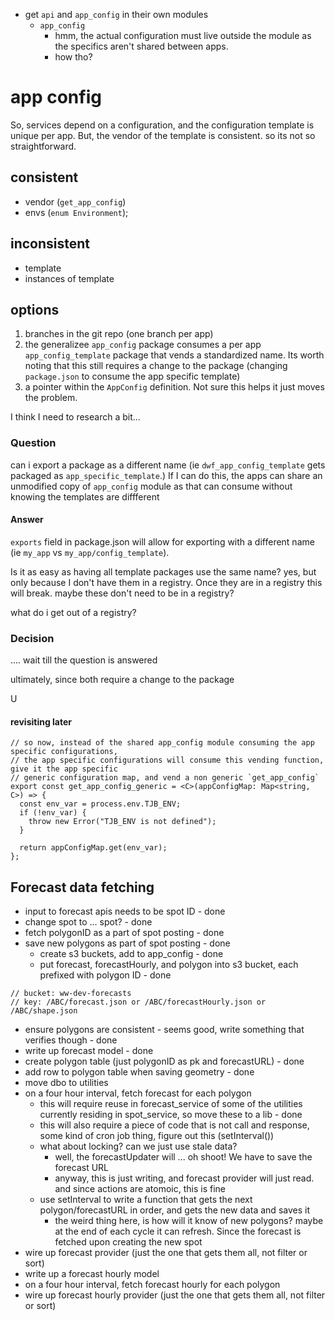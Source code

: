 * get `api` and `app_config` in their own modules
  * `app_config`
    * hmm, the actual configuration must live outside the module as the specifics aren't shared between apps.
    * how tho?


# app config
So, services depend on a configuration, and the configuration template is unique per app. But, the vendor of the template is consistent. so its not so straightforward.

## consistent
* vendor (`get_app_config`)
* envs (`enum Environment`);

## inconsistent
* template
* instances of template

## options
1. branches in the git repo (one branch per app)
2. the generalizee `app_config` package consumes a per app `app_config_template` package that vends a standardized name.
Its worth noting that this still requires a change to the package (changing `package.json` to consume the app specific template)
3. a pointer within the `AppConfig` definition.  Not sure this helps it just moves the problem.

I think I need to research a bit...
### Question
can i export a package as a different name (ie `dwf_app_config_template` gets packaged as `app_specific_template`.) If I can do this, the apps can share an unmodified
copy of `app_config` module as that can consume without knowing the templates are diffferent

#### Answer
`exports` field in package.json will allow for exporting with a different name (ie `my_app` vs `my_app/config_template`).

Is it as easy as having all template packages use the same name? yes, but only because I don't have them in a registry. Once they are in a registry this will break.
maybe these don't need to be in a registry?

what do i get out of a registry?


### Decision
.... wait till the question is answered

ultimately, since both require a change to the package

U

#### revisiting later
```
// so now, instead of the shared app_config module consuming the app specific configurations,
// the app specific configurations will consume this vending function, give it the app specific
// generic configuration map, and vend a non generic `get_app_config`
export const get_app_config_generic = <C>(appConfigMap: Map<string, C>) => {
  const env_var = process.env.TJB_ENV;
  if (!env_var) {
    throw new Error("TJB_ENV is not defined");
  }

  return appConfigMap.get(env_var);
};
```




## Forecast data fetching
* input to forecast apis needs to be spot ID - done
* change spot to ... spot? - done
* fetch polygonID as a part of spot posting - done
* save new polygons as part of spot posting - done
  * create s3 buckets, add to app_config - done
  * put forecast, forecastHourly, and polygon into s3 bucket, each prefixed with polygon ID - done
```
// bucket: ww-dev-forecasts
// key: /ABC/forecast.json or /ABC/forecastHourly.json or /ABC/shape.json
```
* ensure polygons are consistent - seems good, write something that verifies though - done
* write up forecast model - done
* create polygon table (just polygonID as pk and forecastURL) - done
* add row to polygon table when saving geometry - done
* move dbo to utilities
* on a four hour interval, fetch forecast for each polygon
  * this will require reuse in forecast_service of some of the utilities currently residing in spot_service, so move these to a lib - done
  * this will also require a piece of code that is not call and response, some kind of cron job thing, figure out this (setInterval())
  * what about locking? can we just use stale data?
    * well, the forecastUpdater will ... oh shoot! We have to save the forecast URL
    * anyway, this is just writing, and forecast provider will just read. and since actions are atomoic, this is fine
  * use setInterval to write a function that gets the next polygon/forecastURL in order, and gets the new data and saves it
    * the weird thing here, is how will it know of new polygons? maybe at the end of each cycle it can refresh. Since the forecast is fetched upon creating the new spot
* wire up forecast provider (just the one that gets them all, not filter or sort)
* write up a forecast hourly model
* on a four hour interval, fetch forecast hourly for each polygon
* wire up forecast hourly provider (just the one that gets them all, not filter or sort)
